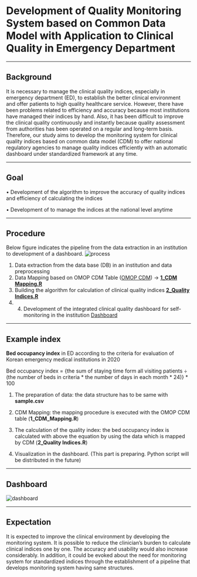 
# Development of Quality Monitoring System based on Common Data Model with Application to Clinical Quality in Emergency Department

---

## Background
It is necessary to manage the clinical quality indices, especially in emergency department (ED), to establish the better clinical environment and offer patients to high quality healthcare service. However, there have been problems related to efficiency and accuracy because most institutions have managed their indices by hand. Also, it has been difficult to improve the clinical quality continuously and instantly because quality assessment from authorities has been operated on a regular and long-term basis. Therefore, our study aims to develop the monitoring system for clinical quality indices based on common data model (CDM) to offer national regulatory agencies to manage quality indices efficiently with an automatic dashboard under standardized framework at any time.

---

## Goal
•	Development of the algorithm to improve the accuracy of quality indices and efficiency of calculating the indices

•	Development of <Monitoring system of clinical quality indices > to manage the indices at the national level anytime

---

## Procedure

Below figure indicates the pipeline from the data extraction in an institution to development of a dashboard.
![process](https://user-images.githubusercontent.com/28096343/109112997-db136c80-777e-11eb-8c4e-90652f598026.png)

1) Data extraction from the data base (DB) in an institution and data preprocessing
2) Data Mapping based on OMOP CDM Table ([OMOP CDM](https://ohdsi.github.io/CommonDataModel/cdm531.html#omop_cdm_v531)) -> [__1_CDM Mapping.R__](https://github.com/hong-sj/Digital_Health/blob/main/CDM/Dash_eng/1_CDM_Mapping.R)
3) Building the algorithm for calculation of clinical quality indices [__2_Quality Indices.R__](https://github.com/hong-sj/Digital_Health/blob/main/CDM/Dash_eng/2_Quality%20Indices.R)
4) 4.	Development of the integrated clinical quality dashboard for self-monitoring in the institution [Dashboard](https://monitoring-amia.herokuapp.com/)

---

## Example index

__Bed occupancy index__ in ED according to the criteria for evaluation of Korean emergency medical institutions in 2020

Bed occupancy index = {the sum of staying time form all visiting patients ÷ (the number of beds in criteria * the number of days in each month * 24)} * 100


1. The preparation of data: the data structure has to be same with __sample.csv__

2. CDM Mapping: the mapping procedure is executed with the OMOP CDM table (__1_CDM_Mapping.R__)

3. The calculation of the quality index: the bed occupancy index is calculated with above the equation by using the data which is mapped by CDM (__2_Quality Indices.R__)

4. Visualization in the dashboard. (This part is preparing. Python script will be distributed in the future)

---

## Dashboard

![dashboard](https://user-images.githubusercontent.com/28096343/109113959-5d506080-7780-11eb-892a-d589b6d2ade6.png)

---

## Expectation

It is expected to improve the clinical environment by developing the monitoring system. It is possible to reduce the clinician’s burden to calculate clinical indices one by one. The accuracy and usability would also increase considerably. In addition, it could be evoked about the need for monitoring system for standardized indices through the establishment of a pipeline that develops monitoring system having same structures.


